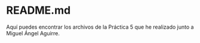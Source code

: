 # README.md

Aquí puedes encontrar los archivos de la Práctica 5 que he realizado junto a Miguel Ángel Aguirre.
